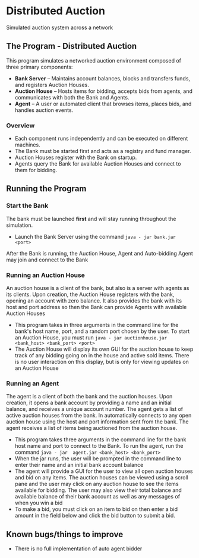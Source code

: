 # Distributed Auction

Simulated auction system across a network

## The Program - Distributed Auction

This program simulates a networked auction environment composed of three primary 
components:

- **Bank Server** – Maintains account balances, blocks and transfers funds, and 
registers Auction Houses.
- **Auction House** – Hosts items for bidding, accepts bids from agents, and 
communicates with both the Bank and Agents.
- **Agent** – A user or automated client that browses items, places bids, 
and handles auction events.

### Overview

- Each component runs independently and can be executed on different machines.
- The Bank must be started first and acts as a registry and fund manager.
- Auction Houses register with the Bank on startup.
- Agents query the Bank for available Auction Houses and connect to them for bidding.

## Running the Program

### Start the Bank

The bank must be launched **first** and will stay running throughout the simulation.
* Launch the Bank Server using the command `java - jar bank.jar <port>`

After the Bank is running, the Auction House, Agent and Auto-bidding Agent 
may join and connect to the Bank

### Running an Auction House

An auction house is a client of the bank, but also is a server with agents as 
its clients. Upon creation, the Auction House registers with the bank, opening 
an account with zero balance. It also provides the bank with its host and port 
address so then the Bank can provide Agents with available Auction Houses

* This program takes in three arguments in the command line for the bank's host
name, port, and a random port chosen by the user. To start an Auction
House, you must run `java - jar auctionhouse.jar <bank_host> <bank_port> <port>`
* The Auction House will display its own GUI for the auction house to keep track
of any bidding going on in the house and active sold items. There is no user
interaction on this display, but is only for viewing updates on an Auction House

### Running an Agent

The agent is a client of both the bank and the auction houses. Upon creation, 
it opens a bank account by providing a name and an initial balance, and 
receives a unique account number. The agent gets a list of active auction houses
from the bank. In automatically connects to any open auction house using the 
host and port information sent from the bank. The agent receives a list of 
items being auctioned from the auction house.

* This program takes three arguments in the command line for the bank host name
and port to connect to the Bank. To run the agent, run the command `java - jar 
agent.jar <bank_host> <bank_port>`
* When the jar runs, the user will be prompted in the command line to enter
their name and an initial bank account balance
* The agent will provide a GUI for the user to view all open auction houses and 
bid on any items. The auction houses can be viewed using a scroll pane and the
user may click on any auction house to see the items available for bidding. The
user may also view their total balance and available balance of their bank
account as well as any messages of when you win a bid
* To make a bid, you must click on an item to bid on then enter a bid amount in
the field below and click the bid button to submit a bid.

## Known bugs/things to improve

* There is no full implementation of auto agent bidder
